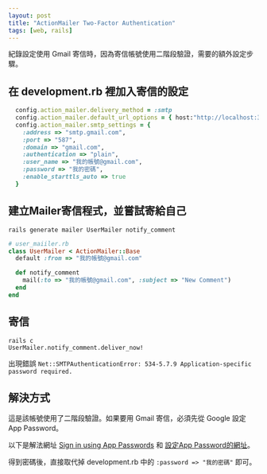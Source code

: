 ```yaml
---
layout: post
title: "ActionMailer Two-Factor Authentication"
tags: [web, rails]
---
```


紀錄設定使用 Gmail 寄信時，因為寄信帳號使用二階段驗證，需要的額外設定步驟。

<!--more-->

## 在 development.rb 裡加入寄信的設定

``` ruby
  config.action_mailer.delivery_method = :smtp
  config.action_mailer.default_url_options = { host:"http://localhost:3000" }
  config.action_mailer.smtp_settings = {
    :address => "smtp.gmail.com",
    :port => "587",
    :domain => "gmail.com",
    :authentication => "plain",
    :user_name => "我的帳號@gmail.com",
    :password => "我的密碼",
    :enable_starttls_auto => true
  }
```

## 建立Mailer寄信程式，並嘗試寄給自己

`rails generate mailer UserMailer notify_comment`

``` ruby
# user_maiiler.rb
class UserMailer < ActionMailer::Base
  default :from => "我的帳號@gmail.com"

  def notify_comment
    mail(:to => "我的帳號@gmail.com", :subject => "New Comment")
  end
end
```

## 寄信
``` shell
rails c
UserMailer.notify_comment.deliver_now!
```

出現錯誤 `Net::SMTPAuthenticationError: 534-5.7.9 Application-specific password required.`

## 解決方式

這是該帳號使用了二階段驗證。如果要用 Gmail 寄信，必須先從 Google 設定 App Password。

以下是解法網址  [Sign in using App Passwords](https://support.google.com/accounts/answer/185833?hl=en)  和  [設定App Password的網址](https://security.google.com/settings/security/apppasswords)。

得到密碼後，直接取代掉 development.rb 中的 `:password => "我的密碼"` 即可。
